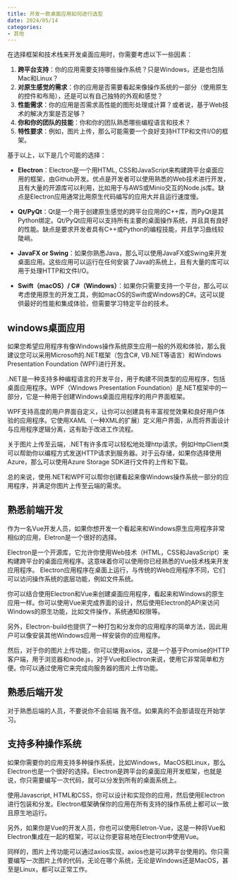```yaml
---
title: 开发一款桌面应用如何进行选型
date: 2024/05/14
categories:
- 其他
---
```


在选择框架和技术栈来开发桌面应用时，你需要考虑以下一些因素：

1. **跨平台支持**：你的应用需要支持哪些操作系统？只是Windows，还是也包括Mac和Linux？
2. **对原生感觉的需求**：你的应用是否需要看起来像操作系统的一部分（使用原生的控件和布局），还是可以有自己独特的外观和感觉？
3. **性能需求**：你的应用是否需求高性能的图形处理或计算？或者说，基于Web技术的解决方案是否足够？
4. **你和你的团队的技能**：你和你的团队熟悉哪些编程语言和技术？
5. **特性要求**：例如，图片上传，那么可能需要一个良好支持HTTP和文件I/O的框架。

基于以上，以下是几个可能的选择：

- **Electron**：Electron是一个用HTML, CSS和JavaScript来构建跨平台桌面应用的框架，由Github开发。优点是开发者可以使用熟悉的Web技术进行开发，且有大量的开源库可以利用，比如用于与AWS或Minio交互的Node.js库。缺点是Electron应用通常比用原生代码编写的应用大并且运行速度慢。

- **Qt/PyQt**：Qt是一个用于创建原生感觉的跨平台应用的C++库，而PyQt是其Python绑定。Qt/PyQt应用可以支持所有主要的桌面操作系统，并且具有良好的性能。缺点是要求开发者具有C++或Python的编程技能，并且学习曲线较陡峭。

- **JavaFX or Swing**：如果你熟悉Java，那么可以使用JavaFX或Swing来开发桌面应用。这些应用可以运行在任何安装了Java的系统上，且有大量的库可以用于处理HTTP和文件I/O。

- **Swift（macOS）/ C#（Windows）**：如果你只需要支持一个平台，那么可以考虑使用原生的开发工具，例如macOS的Swift或Windows的C#。这可以提供最好的性能和集成体验，但需要学习特定平台的技术。

## windows桌面应用

如果您希望应用程序有像Windows操作系统原生应用一般的外观和体验，那么我建议您可以采用Microsoft的.NET框架（包含C#, VB.NET等语言）和Windows Presentation Foundation (WPF)进行开发。

.NET是一种支持多种编程语言的开发平台，用于构建不同类型的应用程序，包括桌面应用程序。WPF（Windows Presentation Foundation）是.NET框架中的一部分，它是一种用于创建Windows桌面应用程序的用户界面框架。

WPF支持高度的用户界面自定义，让你可以创建具有丰富视觉效果和良好用户体验的应用程序。它使用XAML（一种XML的扩展）定义用户界面，从而将界面设计与应用程序逻辑分离，这有助于改进工作流程。

关于图片上传至云端，.NET有许多库可以轻松地处理http请求。例如HttpClient类可以帮助你以编程方式发送HTTP请求到服务器。对于云存储，如果你选择使用Azure，那么可以使用Azure Storage SDK进行文件的上传和下载。

总的来说，使用.NET和WPF可以帮你创建看起来像Windows操作系统一部分的应用程序，并满足你图片上传至云端的需求。

## 熟悉前端开发

作为一名Vue开发人员，如果你想开发一个看起来和Windows原生应用程序非常相似的应用，Eletron是一个很好的选择。

Electron是一个开源库，它允许你使用Web技术（HTML，CSS和JavaScript）来构建跨平台的桌面应用程序。这意味着你可以使用你已经熟悉的Vue技术栈来开发应用程序。 Electron应用程序在桌面上运行，与传统的Web应用程序不同，它们可以访问操作系统的底层功能，例如文件系统。

你可以结合使用Electron和Vue来创建桌面应用程序，看起来和Windows的原生应用一样。你可以使用Vue来完成界面的设计，然后使用Electron的API来访问Windows的原生功能，比如文件操作，系统通知权限等。

另外，Electron-build也提供了一种打包和分发你的应用程序的简单方法，因此用户可以像安装其他Windows应用一样安装你的应用程序。

然后，对于你的图片上传功能，你可以使用axios，这是一个基于Promise的HTTP客户端，用于浏览器和node.js，对于Vue和Electron来说，使用它非常简单和方便。你可以通过使用它来完成向服务器的图片上传功能。

## 熟悉后端开发

对于熟悉后端的人员，不要说你不会前端 我不信。如果真的不会那请现在开始学习。

## 支持多种操作系统

如果你需要你的应用支持多种操作系统，比如Windows，MacOS和Linux，那么Electron也是一个很好的选择。Electron是跨平台的桌面应用开发框架，也就是说，你只需要编写一次代码，就可以分发到所有的桌面系统上。

使用Javascript, HTML和CSS，你可以设计和实现你的应用，然后使用Electron进行包装和分发。Electron框架确保你的应用在所有支持的操作系统上都可以一致且原生地运行。

另外，如果你是Vue的开发人员，你也可以使用Eletron-Vue，这是一种将Vue和Electron集成在一起的框架，可以让你更容易地在Electron中使用Vue。

同样的，图片上传功能可以通过axios实现，axios也是可以跨平台使用的。你只需要编写一次图片上传的代码，无论在哪个系统，无论是Windows还是MacOS，甚至是Linux，都可以正常工作。
